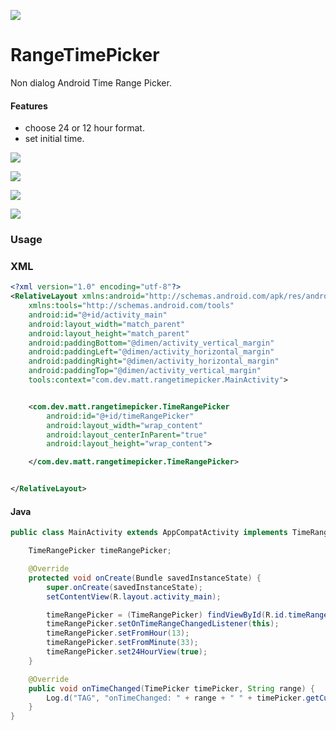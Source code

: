 [![](https://jitpack.io/v/madrzazg/RangeTimePicker.svg)](https://jitpack.io/#madrzazg/RangeTimePicker)

# RangeTimePicker
Non dialog Android Time Range Picker.

#### Features
* choose 24 or 12 hour format.
* set initial time.

![](https://raw.githubusercontent.com/madrzazg/RangeTimePicker/master/screenshots/Screenshot_2016-11-10-18-10-52.png)

![](https://raw.githubusercontent.com/madrzazg/RangeTimePicker/master/screenshots/Screenshot_2016-11-10-18-10-59.png)

![](https://raw.githubusercontent.com/madrzazg/RangeTimePicker/master/screenshots/Screenshot_2016-11-10-18-11-22.png)

![](https://raw.githubusercontent.com/madrzazg/RangeTimePicker/master/screenshots/Screenshot_2016-11-10-18-11-16.png)


### Usage

### XML
```xml
<?xml version="1.0" encoding="utf-8"?>
<RelativeLayout xmlns:android="http://schemas.android.com/apk/res/android"
    xmlns:tools="http://schemas.android.com/tools"
    android:id="@+id/activity_main"
    android:layout_width="match_parent"
    android:layout_height="match_parent"
    android:paddingBottom="@dimen/activity_vertical_margin"
    android:paddingLeft="@dimen/activity_horizontal_margin"
    android:paddingRight="@dimen/activity_horizontal_margin"
    android:paddingTop="@dimen/activity_vertical_margin"
    tools:context="com.dev.matt.rangetimepicker.MainActivity">


    <com.dev.matt.rangetimepicker.TimeRangePicker
        android:id="@+id/timeRangePicker"
        android:layout_width="wrap_content"
        android:layout_centerInParent="true"
        android:layout_height="wrap_content">

    </com.dev.matt.rangetimepicker.TimeRangePicker>


</RelativeLayout>


```
#### Java

```java
public class MainActivity extends AppCompatActivity implements TimeRangePicker.OnTimeRangeChangedListener {

    TimeRangePicker timeRangePicker;

    @Override
    protected void onCreate(Bundle savedInstanceState) {
        super.onCreate(savedInstanceState);
        setContentView(R.layout.activity_main);

        timeRangePicker = (TimeRangePicker) findViewById(R.id.timeRangePicker);
        timeRangePicker.setOnTimeRangeChangedListener(this);
        timeRangePicker.setFromHour(13);
        timeRangePicker.setFromMinute(33);
        timeRangePicker.set24HourView(true);
    }

    @Override
    public void onTimeChanged(TimePicker timePicker, String range) {
        Log.d("TAG", "onTimeChanged: " + range + " " + timePicker.getCurrentHour() + ":" + timePicker.getCurrentMinute());
    }
}

```
